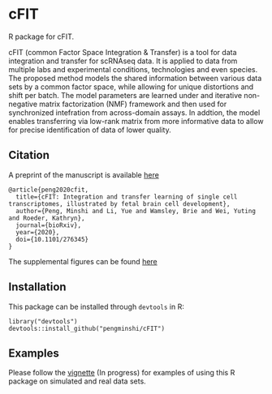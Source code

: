 # cFIT

R package for cFIT.

cFIT (common Factor Space Integration & Transfer) is a tool for data integration and transfer for scRNAseq data. It is applied to data from multiple labs and experimental conditions, technologies and even species. The proposed method models the shared information between various data sets by a common factor space, while allowing for unique distortions and shift per batch. The model parameters are learned under and iterative non-negative matrix factorization (NMF) framework and then used for synchronized intefration from across-domain assays. In addtion, the model enables transferring via low-rank matrix from more informative data to allow for precise identification of data of lower quality.


## Citation

A preprint of the manuscript is available [here](https://www.biorxiv.org/content/10.1101/2020.08.31.276345v1)
```
@article{peng2020cfit,
  title={cFIT: Integration and transfer learning of single cell transcriptomes, illustrated by fetal brain cell development},
  author={Peng, Minshi and Li, Yue and Wamsley, Brie and Wei, Yuting and Roeder, Kathryn},
  journal={bioRxiv},
  year={2020},
  doi={10.1101/276345}
}
```
The supplemental figures can be found [here](https://github.com/pengminshi/cFIT/blob/master/manuscript/suppl_Single_Cell_Integration_and_Transfer.pdf)

## Installation
This package can be installed through `devtools` in R:
```{r}
library("devtools")
devtools::install_github("pengminshi/cFIT")
```

## Examples
Please follow the [vignette](https://htmlpreview.github.io/?https://github.com/pengminshi/cFIT/blob/master/vignettes/vignette.html) (In progress) for examples of using this R package on simulated and real data sets.
